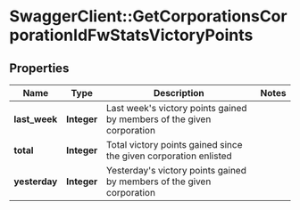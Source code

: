 # SwaggerClient::GetCorporationsCorporationIdFwStatsVictoryPoints

## Properties
Name | Type | Description | Notes
------------ | ------------- | ------------- | -------------
**last_week** | **Integer** | Last week&#39;s victory points gained by members of the given corporation | 
**total** | **Integer** | Total victory points gained since the given corporation enlisted | 
**yesterday** | **Integer** | Yesterday&#39;s victory points gained by members of the given corporation | 


